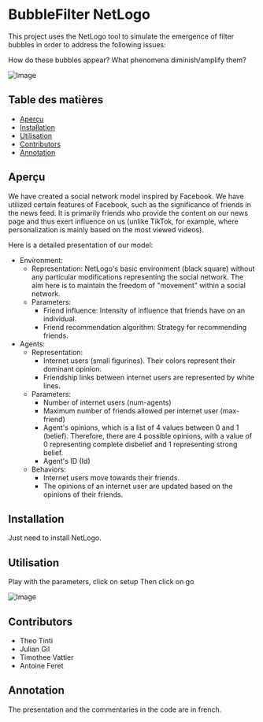 # BubbleFilter NetLogo

This project uses the NetLogo tool to simulate the emergence of filter bubbles in order to address the following issues:

How do these bubbles appear?
What phenomena diminish/amplify them?

![Image]([chemin/vers/image.png](https://github.com/Exared/SymuaFilterBubble/edit/main/Images/simulation.gif))

## Table des matières
- [Aperçu](#aperçu)
- [Installation](#installation)
- [Utilisation](#utilisation)
- [Contributors](#contributors)
- [Annotation](#annotation)

## Aperçu
We have created a social network model inspired by Facebook. We have utilized certain features of Facebook, such as the significance of friends in the news feed. It is primarily friends who provide the content on our news page and thus exert influence on us (unlike TikTok, for example, where personalization is mainly based on the most viewed videos).

Here is a detailed presentation of our model:

-   Environment:
    -   Representation: NetLogo's basic environment (black square) without any particular modifications representing the social network. The aim here is to maintain the freedom of "movement" within a social network.
    -   Parameters:
        -   Friend influence: Intensity of influence that friends have on an individual.
        -   Friend recommendation algorithm: Strategy for recommending friends.
-   Agents:
    -   Representation:
        -   Internet users (small figurines). Their colors represent their dominant opinion.
        -   Friendship links between internet users are represented by white lines.
    -   Parameters:
        -   Number of internet users (num-agents)
        -   Maximum number of friends allowed per internet user (max-friend)
        -   Agent's opinions, which is a list of 4 values between 0 and 1 (belief). Therefore, there are 4 possible opinions, with a value of 0 representing complete disbelief and 1 representing strong belief.
        -   Agent's ID (Id)
    -   Behaviors:
        -   Internet users move towards their friends.
        -   The opinions of an internet user are updated based on the opinions of their friends.


## Installation
Just need to install NetLogo.

## Utilisation
Play with the parameters, click on setup
Then click on go

![Image]([chemin/vers/image.png](https://github.com/Exared/SymuaFilterBubble/edit/main/Images/setup.png))

## Contributors
-   Theo Tinti
-   Julian Gil
-   Timothee Vattier
-   Antoine Feret

## Annotation

The presentation and the commentaries in the code are in french.

